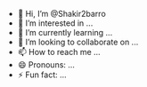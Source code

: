 - 👋 Hi, I’m @Shakir2barro
- 👀 I’m interested in ...
- 🌱 I’m currently learning ...
- 💞️ I’m looking to collaborate on ...
- 📫 How to reach me ...
- 😄 Pronouns: ...
- ⚡ Fun fact: ...

<!---
Shakir2barro/Shakir2barro is a ✨ special ✨ repository because its `README.md` (this file) appears on your GitHub profile.
You can click the Preview link to take a look at your changes.
--->
